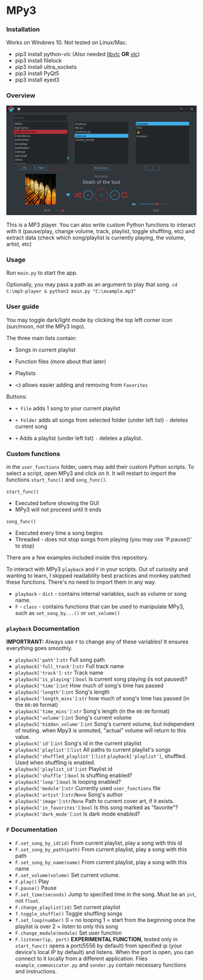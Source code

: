 # MPy3
### Installation

Works on Windows 10. Not tested on Linux/Mac.

* pip3 install python-vlc (Also needed [libvlc](https://www.videolan.org/vlc/libvlc.html) __OR__ [vlc](https://www.videolan.org/vlc/index.pl.html))
* pip3 install filelock
* pip3 install ultra_sockets
* pip3 install PyQt5
* pip3 install eyed3

### Overview
![](Media/overwiew.png)  

This is a MP3 player.
You can also write custom Python functions to interact with it (pause/play, change volume, track, playlist, toggle shuffling, etc) and extract data (check which song/playlist is currently playing, the volume, artist, etc)

### Usage

Run `main.py` to start the app.

Optionally, you may pass a path as an argument to play that song.
`cd C:\mp3-player & python3 main.py "C:\example.mp3"
`
### User guide
You may toggle dark/light mode by clicking the top left corner icon (sun/moon, not the MPy3 logo).

The three main lists contain:
* Songs in current playlist
* Function files (more about that later)
* Playlists

* `<3` allows easier adding and removing from `Favorites`

Buttons:
* `+ File` adds 1 song to your current playlist
* `+ Folder` adds all songs from selected folder
(under left list) `-` deletes current song

* `+` Adds a playlist
(under left list) `-` deletes a playlist.

### Custom functions
in the `user_functions` folder, users may add their custom Python scripts.
To select a script, open MPy3 and click on it. It will restart to import the functions `start_func()` and `song_func()`.

`start_func()`
* Executed before showing the GUI
* MPy3 will not proceed until it ends

`song_func()`
* Executed every time a song begins
* Threaded - does not stop songs from playing (you may use 'P.pause()' to stop)

There are a few examples included inside this repository.


To interact with MPy3 `playback` and `F` in your scripts.
Out of curiosity and wanting to learn, I skipped readability best practices and monkey patched these functions. There's no need to import them in any way.

* `playback` - `dict` - contains internal variables, such as volume or song name.
* `F` - `class` - contains functions that can be used to manipulate MPy3, such as `set_song_by...()` or `set_volume()`

### `playback` Documentation


__IMPORTRANT:__ Always use `F` to change any of these variables! It ensures everything goes smoothly.

* `playback['path']`:`str`
Full song path
* `playback['full_track']`:`str`
Full track name
* `playback['track']`: `str`
Track name
* `playback['is_playing']`:`bool`
Is current song playing (is not paused)?
* `playback['time']`:`int`
How much of song's time has passed
* `playback['length']`:`int`
Song's length
* `playback['length_mins']`:`str`
how much of song's time has passed (in the `00:00` format)
* `playback['time_mins']`:`str`
Song's length (in the `00:00` format)
* `playback['volume']`:`int`
Song's current volume
* `playback['hidden_volume']`:`int`
Song's current volume, but independent of muting.
when Mpy3 is unmuted, "actual" volume will return to this value.
* `playback['id']`:`int`
Song's id in the current playlist
* `playback['playlist']`:`list`
All paths to current playlist's songs
* `playback['shuffled_playlist']`:`list`
`playback['playlist']`, shuffled. Used when shuffling is enabled.
* `playback['playlist_id']`:`int`
Playlist id
* `playback['shuffle']`:`bool`
Is shuffling enabled?
* `playback['loop']`:`bool`
Is looping enabled?
* `playback['module']`:`str`
Currently used `user_functions` file
* `playback['artist']`:`str`/`None`
Song's author
* `playback['image']`:`str`/`None`
Path to current cover art, if it exists.
* `playback['in_favorites']`:`bool`
Is this song marked as "favorite"?
* `playback['dark_mode']`:`int`
Is dark mode enabled?

### `F` Documentation

* `F.set_song_by_id(id)`
From current playlist, play a song with this id
* `F.set_song_by_path(path)`
From current playlist, play a song with this path
* `F.set_song_by_name(name)`
From current playlist, play a song with this name
* `F.set_volume(volume)`
Set current volume.
* `F.play()`
Play
* `F.pause()`
Pause
* `F.set_time(seconds)`
Jump to specified time in the song.
Must be an `int`, not `float`.
* `F.change_playlist(id)`
Set current playlist
* `f.toggle_shuffle()`
Toggle shuffling songs
* `f.set_loop(number)`
0 = no looping
1 = start from the beginning once the playlist is over
2 = listen to only this song
* `F.change_module(module)`
Set user function
* `F.listener(ip, port)`
__EXPERIMENTAL FUNCTION__, tested only in `start_func()`
opens a port(5556 by default) from specified ip (your device's local IP by default) and listens.
When the port is open, you can connect to it locally from a different application.
Files `example_communicator.py` and `sender.py` contain necessary functions and instructions.
